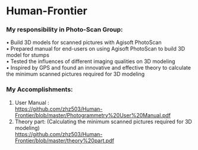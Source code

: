 # Human-Frontier

### My responsibility in Photo-Scan Group:
•	Build 3D models for scanned pictures with Agisoft PhotoScan   
•	Prepared manual for end-users on using Agisoft PhotoScan to build 3D model for stumps  
•	Tested the influences of different imaging qualities on 3D modeling   
•	Inspired by GPS and found an innovative and effective theory to calculate the minimum scanned pictures required for 3D modeling  

### My Accomplishments:  
1. User Manual :  
https://github.com/zhz503/Human-Frontier/blob/master/Photogrammetry%20User%20Manual.pdf  
2. Theory part: (Calculating the minimum scanned pictures required for 3D modeling)  
https://github.com/zhz503/Human-Frontier/blob/master/theory%20part.pdf  



